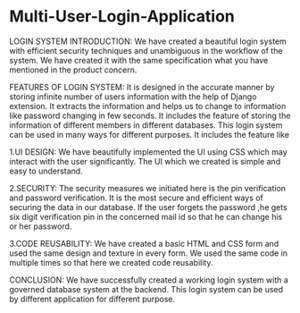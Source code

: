 # Multi-User-Login-Application
LOGIN SYSTEM
INTRODUCTION:
We have created a beautiful login system with efficient security techniques and unambiguous in the workflow of the system. We have created it with the same specification what you have mentioned in the product concern.

FEATURES OF LOGIN SYSTEM:
It is designed in the accurate manner by storing infinite number of users information with the help of Django extension. It extracts the information and helps us to change to information like password changing in few seconds.
It includes the feature of storing the information of different members in different databases. This login system can be used in many ways for different purposes. It includes the feature like

1.UI DESIGN:
We have beautifully implemented the UI using CSS which may interact with the user significantly. The UI which we created is simple and easy to understand.

2.SECURITY:
The security measures we initiated here is the pin verification  and password verification. It is the most secure and efficient ways of securing the data in our database.
If the user forgets the password ,he gets six digit  verification pin in the concerned mail id so that he can change his or her password.

3.CODE REUSABILITY:
We have created a basic HTML and CSS form and used the same design and texture in every form. We used the same code in multiple times so that here we created code reusability.

CONCLUSION:
We have successfully created a working login system with a governed database system at the backend. This login system can be used by different application for different purpose.
